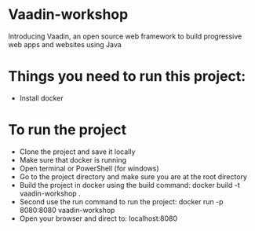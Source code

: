 # Vaadin-workshop
Introducing Vaadin, an open source web framework to build progressive web apps and websites using Java

# Things you need to run this project:
  * Install docker
  
# To run the project

  * Clone the project and save it locally
  * Make sure that docker is running
  * Open terminal or PowerShell (for windows)
  * Go to the project directory and make sure you are at the root directory
  * Build the project in docker using the build command:
   docker build -t vaadin-workshop .
  * Second use the run command to run the project:
   docker run -p 8080:8080 vaadin-workshop
  * Open your browser and direct to:
    localhost:8080

